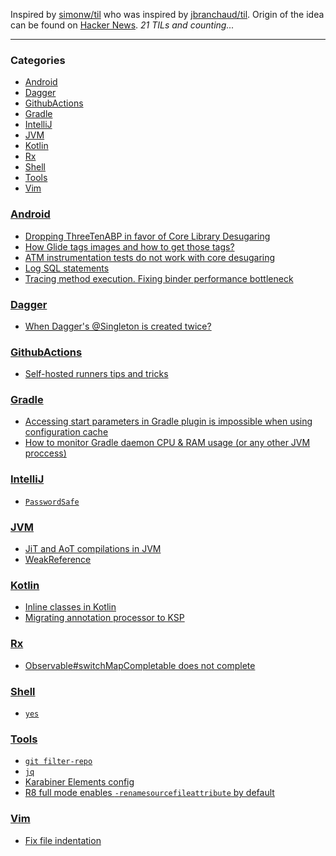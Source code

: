 Inspired by [simonw/til][1] who was inspired by [jbranchaud/til][2].
Origin of the idea can be found on [Hacker News][3].
_21 TILs and counting..._

---

### Categories

- [Android](#Android)
- [Dagger](#Dagger)
- [GithubActions](#GithubActions)
- [Gradle](#Gradle)
- [IntelliJ](#IntelliJ)
- [JVM](#JVM)
- [Kotlin](#Kotlin)
- [Rx](#Rx)
- [Shell](#Shell)
- [Tools](#Tools)
- [Vim](#Vim)

### [Android](#Android)
- [Dropping ThreeTenABP in favor of Core Library Desugaring](https://github.com/wzieba/til/blob/master/Android/dropping-threetenabp.md)
- [How Glide tags images and how to get those tags?](https://github.com/wzieba/til/blob/master/Android/how-glide-tags-images.md)
- [ATM instrumentation tests do not work with core desugaring](https://github.com/wzieba/til/blob/master/Android/instrumentation-tests-dont-work-with-desugaring.md)
- [Log SQL statements](https://github.com/wzieba/til/blob/master/Android/log-db-operations.md)
- [Tracing method execution. Fixing binder performance bottleneck](https://github.com/wzieba/til/blob/master/Android/tracing-method-execution.md)

### [Dagger](#Dagger)
- [When Dagger's @Singleton is created twice?](https://github.com/wzieba/til/blob/master/Dagger/when-daggers-singleton-is-created-twice.md)

### [GithubActions](#GithubActions)
- [Self-hosted runners tips and tricks](https://github.com/wzieba/til/blob/master/GithubActions/self-hosted-runner-tips.md)

### [Gradle](#Gradle)
- [Accessing start parameters in Gradle plugin is impossible when using configuration cache](https://github.com/wzieba/til/blob/master/Gradle/accessing-some-properties-is-not-possible-with-cc.md)
- [How to monitor Gradle daemon CPU & RAM usage (or any other JVM proccess)](https://github.com/wzieba/til/blob/master/Gradle/how-to-monitor-gradle-daemon-memory-cpu-usage.md)

### [IntelliJ](#IntelliJ)
- [`PasswordSafe`](https://github.com/wzieba/til/blob/master/IntelliJ/passwordsafe.md)

### [JVM](#JVM)
- [JiT and AoT compilations in JVM](https://github.com/wzieba/til/blob/master/JVM/jit_aot_compilations.md)
- [WeakReference](https://github.com/wzieba/til/blob/master/JVM/weakreference.md)

### [Kotlin](#Kotlin)
- [Inline classes in Kotlin](https://github.com/wzieba/til/blob/master/Kotlin/kotlin-inline-classes.md)
- [Migrating annotation processor to KSP](https://github.com/wzieba/til/blob/master/Kotlin/ksp-migration.md)

### [Rx](#Rx)
- [Observable#switchMapCompletable does not complete](https://github.com/wzieba/til/blob/master/Rx/switch-map-completable-does-not-complete.md)

### [Shell](#Shell)
- [`yes`](https://github.com/wzieba/til/blob/master/Shell/yes.md)

### [Tools](#Tools)
- [`git filter-repo`](https://github.com/wzieba/til/blob/master/Tools/git-filter-repo.md)
- [`jq`](https://github.com/wzieba/til/blob/master/Tools/jq.md)
- [Karabiner Elements config](https://github.com/wzieba/til/blob/master/Tools/karabiner-elements-config.md)
- [R8 full mode enables `-renamesourcefileattribute` by default](https://github.com/wzieba/til/blob/master/Tools/r8-full-mode-renamesourcefileattribute.md)

### [Vim](#Vim)
- [Fix file indentation](https://github.com/wzieba/til/blob/master/Vim/fix-file-indentation.md)

[1]: https://github.com/simonw/til
[2]: https://github.com/jbranchaud/til
[3]: https://news.ycombinator.com/item?id=22908044

